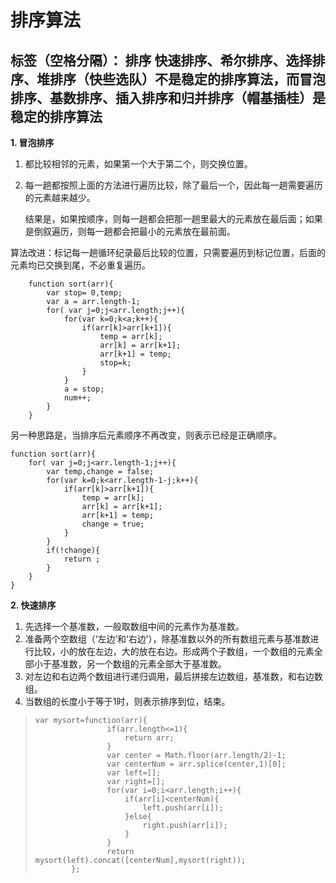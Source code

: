 ﻿# 排序算法

标签（空格分隔）： 排序
快速排序、希尔排序、选择排序、堆排序（快些选队）不是稳定的排序算法，而冒泡排序、基数排序、插入排序和归并排序（帽基插桂）是稳定的排序算法
---

 **1. 冒泡排序**
    

 1. 都比较相邻的元素，如果第一个大于第二个，则交换位置。
 2. 每一趟都按照上面的方法进行遍历比较，除了最后一个，因此每一趟需要遍历的元素越来越少。
 
    结果是，如果按顺序，则每一趟都会把那一趟里最大的元素放在最后面；如果是倒叙遍历，则每一趟都会把最小的元素放在最前面。

算法改进：标记每一趟循环纪录最后比较的位置，只需要遍历到标记位置，后面的元素均已交换到尾，不必重复遍历。

        function sort(arr){
            var stop= 0,temp;
            var a = arr.length-1;
            for( var j=0;j<arr.length;j++){
                for(var k=0;k<a;k++){
                    if(arr[k]>arr[k+1]){
                        temp = arr[k];
                        arr[k] = arr[k+1];
                        arr[k+1] = temp;
                        stop=k;
                    }
                }
                a = stop;
                num++;
            }
        }
        
    
另一种思路是，当排序后元素顺序不再改变，则表示已经是正确顺序。

    function sort(arr){
        for( var j=0;j<arr.length-1;j++){
            var temp,change = false;
            for(var k=0;k<arr.length-1-j;k++){
                if(arr[k]>arr[k+1]){
                    temp = arr[k];
                    arr[k] = arr[k+1];
                    arr[k+1] = temp;
                    change = true;
                }
            }
            if(!change){
                return ;
            }
        }
    }


 **2. 快速排序**
    

 1. 先选择一个基准数，一般取数组中间的元素作为基准数。
 2. 准备两个空数组（‘左边’和‘右边’），除基准数以外的所有数组元素与基准数进行比较，小的放在左边，大的放在右边。形成两个子数组，一个数组的元素全部小于基准数，另一个数组的元素全部大于基准数。
 3. 对左边和右边两个数组进行递归调用，最后拼接左边数组，基准数，和右边数组。
 4. 当数组的长度小于等于1时，则表示排序到位，结束。

    

>     var mysort=function(arr){
>                     if(arr.length<=1){
>                         return arr;
>                     }
>                     var center = Math.floor(arr.length/2)-1;
>                     var centerNum = arr.splice(center,1)[0];
>                     var left=[];
>                     var right=[];
>                     for(var i=0;i<arr.length;i++){
>                         if(arr[i]<centerNum){
>                             left.push(arr[i]);
>                         }else{
>                             right.push(arr[i]);
>                         }
>                     }
>                     return         mysort(left).concat([centerNum],mysort(right));
>             };

    








